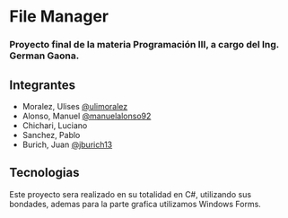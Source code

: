 # File Manager
### Proyecto final de la materia Programación III, a cargo del Ing. German Gaona.

## Integrantes
- Moralez, Ulises [@ulimoralez](https://github.com/ulimoralez)
- Alonso, Manuel [@manuelalonso92](https://github.com/manuelalonso92)
- Chichari, Luciano
- Sanchez, Pablo
- Burich, Juan [@jburich13](https://github.com/jburich13)

## Tecnologias
Este proyecto sera realizado en su totalidad en C#, utilizando sus bondades, ademas para la parte grafica utilizamos Windows Forms.
